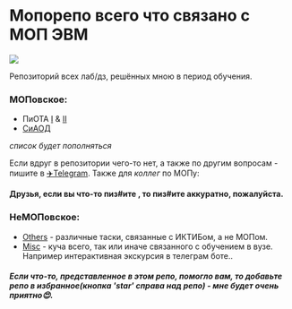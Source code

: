 # Мопорепо всего что связано с МОП ЭВМ 
![](https://github.com/ffokildam/MOPEVM/blob/main/siski/siski.gif)


Репозиторий всех лаб/дз, решённых мною в период обучения.

### МОПовское:
- ПиОТА [I](https://github.com/ffokildam/MOPEVM/tree/main/PiOTA_1) & [II](https://github.com/ffokildam/MOPEVM/tree/main/PiOTA_2)
- [CиАОД](https://github.com/ffokildam/MOPEVM/tree/main/SiAOD)

_список будет пополняться_

Если вдруг в репозитории чего-то нет, а также по другим вопросам -  пишите в [✈️Telegram](https://t.me/w6rs7).
Также для _коллег_ по МОПу:

__Друзья, если вы что-то пиз#ите , то пиз#ите аккуратно, пожалуйста.__
### НеМОПовское:
- [Others](https://github.com/ffokildam/MOPEVM/tree/main/Others) - различные таски, связанные с ИКТИБом, а не МОПом.
- [Misc](https://github.com/ffokildam/MOPEVM/tree/main/Misc) - куча всего, так или иначе связанного с обучением в вузе. Например интерактивная экскурсия в телеграм боте..

##### Если что-то, представленное в этом репо, помогло вам, то добавьте репо в избранное(_кнопка 'star' справа над репо_) - мне будет очень приятно😍.


